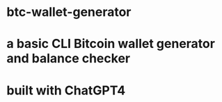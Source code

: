 # btc-wallet-generator
# a basic CLI Bitcoin wallet generator and balance checker
# built with ChatGPT4
